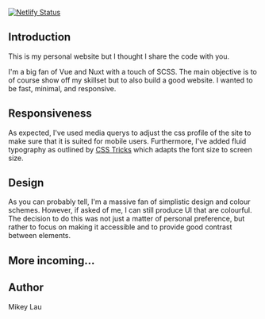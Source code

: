 [![Netlify Status](https://api.netlify.com/api/v1/badges/34e9e4f8-e6a0-48e1-bceb-59f6c4b473c9/deploy-status)](https://app.netlify.com/sites/mikeylau/deploys)

## Introduction

This is my personal website but I thought I share the code with you.

I'm a big fan of Vue and Nuxt with a touch of SCSS. The main objective is to of course show off my skillset but to also build a good website. I wanted to be fast, minimal, and responsive.

## Responsiveness

As expected, I've used media querys to adjust the css profile of the site to make sure that it is suited for mobile users. Furthermore, I've added fluid typography as outlined by [CSS Tricks](https://css-tricks.com/snippets/css/fluid-typography/) which adapts the font size to screen size.

## Design

As you can probably tell, I'm a massive fan of simplistic design and colour schemes. However, if asked of me, I can still produce UI that are colourful. The decision to do this was not just a matter of personal preference, but rather to focus on making it accessible and to provide good contrast between elements.

## More incoming...

## Author

Mikey Lau
